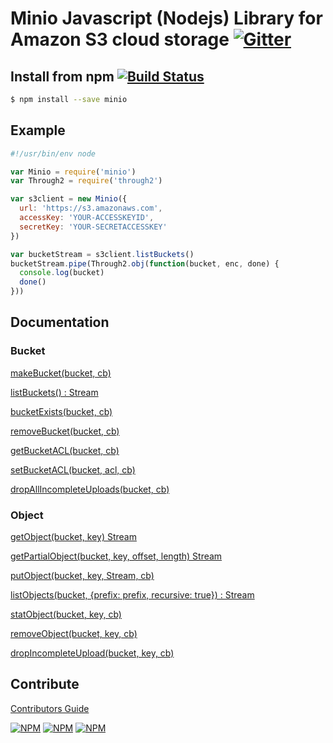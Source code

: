 # Minio Javascript (Nodejs) Library for Amazon S3 cloud storage [![Gitter](https://badges.gitter.im/Join%20Chat.svg)](https://gitter.im/minio/minio?utm_source=badge&utm_medium=badge&utm_campaign=pr-badge&utm_content=badge)

## Install from npm [![Build Status](https://travis-ci.org/minio/minio-js.svg)](https://travis-ci.org/minio/minio-js)

```sh
$ npm install --save minio
```

## Example

```js
#!/usr/bin/env node

var Minio = require('minio')
var Through2 = require('through2')

var s3client = new Minio({
  url: 'https://s3.amazonaws.com',
  accessKey: 'YOUR-ACCESSKEYID',
  secretKey: 'YOUR-SECRETACCESSKEY'
})

var bucketStream = s3client.listBuckets()
bucketStream.pipe(Through2.obj(function(bucket, enc, done) {
  console.log(bucket)
  done()
}))
```

## Documentation

### Bucket

[makeBucket(bucket, cb)](src/example/make-bucket.js)

[listBuckets() : Stream](src/example/list-buckets.js)

[bucketExists(bucket, cb)](src/example/bucket-exists.js)

[removeBucket(bucket, cb)](src/example/remove-bucket.js)

[getBucketACL(bucket, cb)](src/example/get-bucket-acl.js)

[setBucketACL(bucket, acl, cb)](src/example/set-bucket-acl.js)

[dropAllIncompleteUploads(bucket, cb)](src/example/drop-incomplete-upload.js)

### Object

[getObject(bucket, key) Stream](src/example/get-object.js)

[getPartialObject(bucket, key, offset, length) Stream](src/example/get-partialobject.js)

[putObject(bucket, key, Stream, cb)](src/example/put-object.js)

[listObjects(bucket, {prefix: prefix, recursive: true}) : Stream](src/example/list-objects.js)

[statObject(bucket, key, cb)](src/example/stat-object.js)

[removeObject(bucket, key, cb)](src/example/remove-object.js)

[dropIncompleteUpload(bucket, key, cb)](src/example/drop-incomplete-upload.js)

## Contribute

[Contributors Guide](./CONTRIBUTING.md)

[![NPM](https://img.shields.io/npm/v/minio.svg)](https://www.npmjs.com/package/minio)
[![NPM](https://img.shields.io/npm/l/minio.svg)](https://www.npmjs.com/package/minio)
[![NPM](https://img.shields.io/npm/dm/minio.svg)](https://www.npmjs.com/package/minio)
